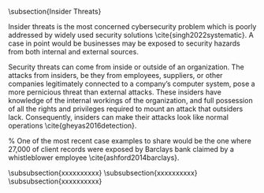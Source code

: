 \subsection{Insider Threats}

Insider threats is the most concerned cybersecurity
problem which is poorly addressed by widely used security
solutions \cite{singh2022systematic}. A case in point would be businesses may be exposed to security hazards from both internal and external sources.

Security threats can come from inside or outside of an organization. The attacks from insiders, be they from employees, suppliers, or other companies legitimately connected to a company’s computer system, pose a more pernicious threat than external attacks. These insiders have knowledge of the internal workings of the organization, and full
possession of all the rights and privileges required to mount an attack that outsiders lack. Consequently, insiders can make their attacks look like normal operations \cite{gheyas2016detection}.

% One of the most recent case examples to share would be the one where 27,000 of client records were exposed by Barclays bank claimed by a whistleblower employee \cite{ashford2014barclays}.

\subsubsection{xxxxxxxxxx}
\subsubsection{xxxxxxxxxx}
\subsubsection{xxxxxxxxxx}
